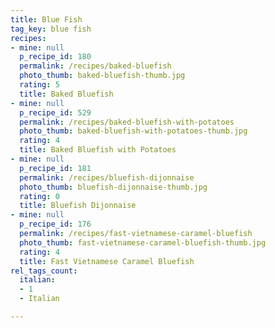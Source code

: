 ```yaml
---
title: Blue Fish
tag_key: blue fish
recipes:
- mine: null
  p_recipe_id: 180
  permalink: /recipes/baked-bluefish
  photo_thumb: baked-bluefish-thumb.jpg
  rating: 5
  title: Baked Bluefish
- mine: null
  p_recipe_id: 529
  permalink: /recipes/baked-bluefish-with-potatoes
  photo_thumb: baked-bluefish-with-potatoes-thumb.jpg
  rating: 4
  title: Baked Bluefish with Potatoes
- mine: null
  p_recipe_id: 181
  permalink: /recipes/bluefish-dijonnaise
  photo_thumb: bluefish-dijonnaise-thumb.jpg
  rating: 0
  title: Bluefish Dijonnaise
- mine: null
  p_recipe_id: 176
  permalink: /recipes/fast-vietnamese-caramel-bluefish
  photo_thumb: fast-vietnamese-caramel-bluefish-thumb.jpg
  rating: 4
  title: Fast Vietnamese Caramel Bluefish
rel_tags_count:
  italian:
  - 1
  - Italian

---
```

